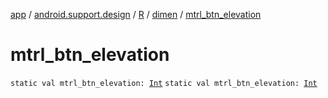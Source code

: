 [app](../../../index.md) / [android.support.design](../../index.md) / [R](../index.md) / [dimen](index.md) / [mtrl_btn_elevation](./mtrl_btn_elevation.md)

# mtrl_btn_elevation

`static val mtrl_btn_elevation: `[`Int`](https://kotlinlang.org/api/latest/jvm/stdlib/kotlin/-int/index.html)
`static val mtrl_btn_elevation: `[`Int`](https://kotlinlang.org/api/latest/jvm/stdlib/kotlin/-int/index.html)